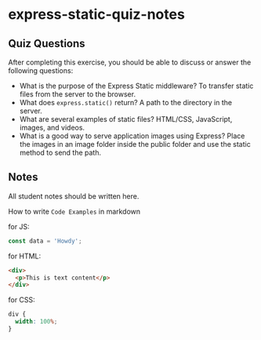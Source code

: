 # express-static-quiz-notes

## Quiz Questions

After completing this exercise, you should be able to discuss or answer the following questions:

- What is the purpose of the Express Static middleware?
  To transfer static files from the server to the browser.
- What does `express.static()` return?
  A path to the directory in the server.
- What are several examples of static files?
  HTML/CSS, JavaScript, images, and videos.
- What is a good way to serve application images using Express?
  Place the images in an image folder inside the public folder and use the static method to send the path.

## Notes

All student notes should be written here.

How to write `Code Examples` in markdown

for JS:

```javascript
const data = 'Howdy';
```

for HTML:

```html
<div>
  <p>This is text content</p>
</div>
```

for CSS:

```css
div {
  width: 100%;
}
```
